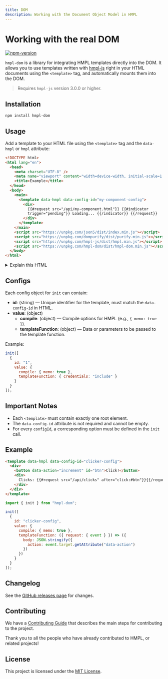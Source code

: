 ```yaml
---
title: DOM
description: Working with the Document Object Model in HMPL
---
```


# Working with the real DOM

[![npm-version](https://img.shields.io/npm/v/hmpl-dom?logo=npm&color=fff)](https://www.npmjs.com/package/hmpl-dom)

`hmpl-dom` is a library for integrating HMPL templates directly into the DOM. It allows you to use templates written with [hmpl-js](https://www.npmjs.com/package/hmpl-js) right in your HTML documents using the `<template>` tag, and automatically mounts them into the DOM.

> Requires `hmpl-js` version 3.0.0 or higher.

## Installation

```bash
npm install hmpl-dom
```

## Usage

Add a template to your HTML file using the `<template>` tag and the `data-hmpl` or `hmpl` attribute:

```html
<!DOCTYPE html>
<html lang="en">
  <head>
    <meta charset="UTF-8" />
    <meta name="viewport" content="width=device-width, initial-scale=1.0" />
    <title>Example</title>
  </head>
  <body>
    <main>
      <template data-hmpl data-config-id="my-component-config">
        <div>
          {{#request src="/api/my-component.html"}} {{#indicator
          trigger="pending"}} Loading... {{/indicator}} {{/request}}
        </div>
      </template>
    </main>
    <script src="https://unpkg.com/json5/dist/index.min.js"></script>
    <script src="https://unpkg.com/dompurify/dist/purify.min.js"></script>
    <script src="https://unpkg.com/hmpl-js/dist/hmpl.min.js"></script>
    <script src="https://unpkg.com/hmpl-dom/dist/hmpl-dom.min.js"></script>
  </body>
</html>
```

<details>
<summary>Explain this HTML</summary>

This HTML example demonstrates how to use the `hmpl-dom` library to mount HMPL templates directly in your page:

- The `<template data-hmpl data-config-id="my-component-config">` tag defines a template that will not be rendered immediately. It contains HMPL syntax for dynamic content loading.
- Inside the template, the `{{#request src="/api/my-component.html"}} ... {{/request}}` block will fetch content from the server. While the request is pending, the `{{#indicator trigger="pending"}} Loading... {{/indicator}}` block will show a loading message.
- The scripts at the bottom load all required dependencies from CDN: `json5`, `dompurify`, `hmpl-js`, and `hmpl-dom`.
- When the page loads, `hmpl-dom` will automatically find all `<template data-hmpl ...>` elements, compile them using HMPL, and replace the template with the rendered result in the DOM.

This approach allows you to declaratively define dynamic, server-driven components in your HTML, and have them automatically rendered and updated by the HMPL engine.

</details>

## Configs

Each config object for `init` can contain:

- **id**: (string) — Unique identifier for the template, must match the `data-config-id` in HTML.
- **value**: (object)
  - **compile**: (object) — Compile options for HMPL (e.g., `{ memo: true }`).
  - **templateFunction**: (object) — Data or parameters to be passed to the template function.

Example:

```javascript
init([
  {
    id: "1",
    value: {
      compile: { memo: true },
      templateFunction: { credentials: "include" }
    }
  }
]);
```

## Important Notes

- Each `<template>` must contain exactly one root element.
- The `data-config-id` attribute is not required and cannot be empty.
- For every `configId`, a corresponding option must be defined in the `init` call.

## Example

```html
<template data-hmpl data-config-id="clicker-config">
  <div>
    <button data-action="increment" id="btn">Click!</button>
    <div>
      Clicks: {{#request src="/api/clicks" after="click:#btn"}}{{/request}}
    </div>
  </div>
</template>
```

```javascript
import { init } from "hmpl-dom";

init([
  {
    id: "clicker-config",
    value: {
      compile: { memo: true },
      templateFunction: ({ request: { event } }) => ({
        body: JSON.stringify({
          action: event.target.getAttribute("data-action")
        })
      })
    }
  }
]);
```

## Changelog

See the [GitHub releases page](https://github.com/hmpl-language/hmpl-dom/releases) for changes.

## Contributing

We have a [Contributing Guide](https://github.com/hmpl-language/hmpl/blob/main/CONTRIBUTING.md) that describes the main steps for contributing to the project.

Thank you to all the people who have already contributed to HMPL, or related projects!

## License

This project is licensed under the [MIT License](https://github.com/hmpl-language/hmpl-dom/blob/main/LICENSE).

